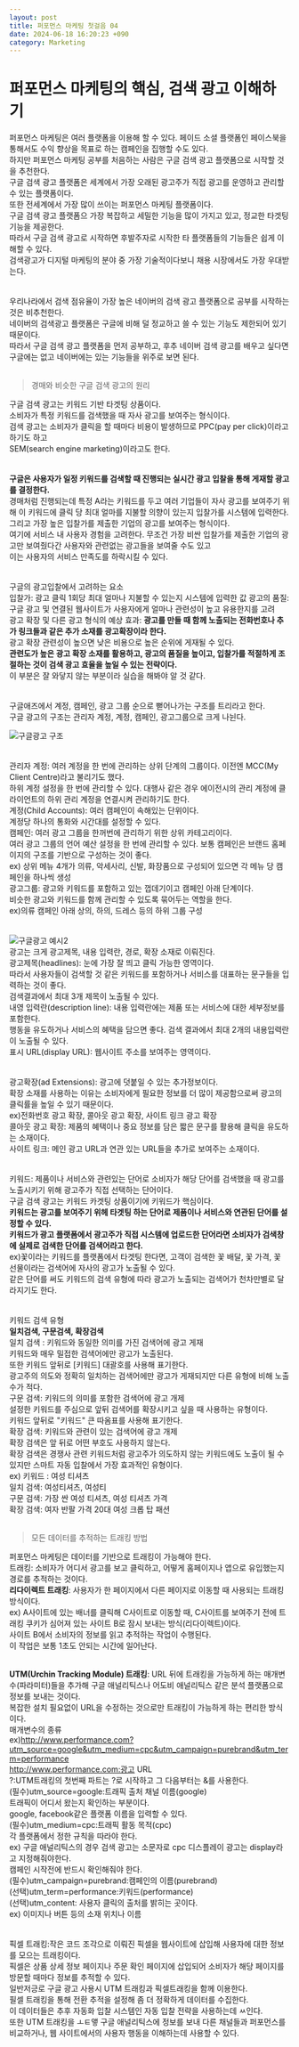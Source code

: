 ```yaml
---
layout: post
title: 퍼포먼스 마케팅 첫걸음 04
date: 2024-06-18 16:20:23 +090
category: Marketing
---
```


# 퍼포먼스 마케팅의 핵심, 검색 광고 이해하기     

퍼포먼스 마케팅은 여러 플랫폼을 이용해 할 수 있다. 페이드 소셜 플랫폼인 페이스북을 통해서도 수익 향상을 목표로 하는 캠페인을 집행할 수도 있다.  
하지만 퍼포먼스 마케팅 공부를 처음하는 사람은 구글 검색 광고 플랫폼으로 시작할 것을 추천한다.  
구글 검색 광고 플랫폼은 세계에서 가장 오래된 광고주가 직접 광고를 운영하고 관리할 수 있는 플랫폼이다.  
또한 전세계에서 가장 많이 쓰이는 퍼포먼스 마케팅 플랫폼이다.  
구글 검색 광고 플랫폼으 가장 복잡하고 세밀한 기능을 많이 가지고 있고, 정교한 타겟팅 기능을 제공한다.  
따라서 구글 검색 광고로 시작하면 후발주자로 시작한 타 플랫폼들의 기능들은 쉽게 이해할 수 있다.  
검색광고가 디지털 마케팅의 분야 중 가장 기술적이다보니 채용 시장에서도 가장 우대받는다.  
<br>  
우리나라에서 검색 점유율이 가장 높은 네이버의 검색 광고 플랫폼으로 공부를 시작하는 것은 비추천한다.  
네이버의 검색광고 플랫폼은 구글에 비해 덜 정교하고 쓸 수 있는 기능도 제한되어 있기 때문이다.  
따라서 구글 검색 광고 플랫폼을 먼저 공부하고, 후추 네이버 검색 광고를 배우고 싶다면  
구글에는 없고 네이버에는 있는 기능들을 위주로 보면 된다.  
<br>  

> 경매와 비슷한 구글 검색 광고의 원리  

구글 검색 광고는 키워드 기반 타겟팅 상품이다.  
소비자가 특정 키워드를 검색했을 때 자사 광고를 보여주는 형식이다.  
검색 광고는 소비자가 클릭을 할 때마다 비용이 발생하므로 PPC(pay per click)이라고 하기도 하고  
SEM(search engine marketing)이라고도 한다.  
<br>  
**구글은 사용자가 일정 키워드를 검색할 때 진행되는 실시간 광고 입찰을 통해 게재할 광고를 결정한다.**  
경매처럼 진행되는데 특정 A라는 키워드를 두고 여러 기업들이 자사 광고를 보여주기 위해 이 키워드에 클릭 당 최대 얼마를 지불할 의향이 있는지 입찰가를 시스템에 입력한다.  
그리고 가장 높은 입찰가를 제출한 기업의 광고를 보여주는 형식이다.  
여기에 서비스 내 사용자 경험을 고려한다. 무조건 가장 비싼 입찰가를 제출한 기업의 광고만 보여줬다간 사용자와 관련없는 광고들을 보여줄 수도 있고  
이는 사용자의 서비스 만족도를 하락시킬 수 있다.  
<br>  
구글의 광고입찰에서 고려하는 요소  
입찰가: 광고 클릭 1회당 최대 얼마나 지불할 수 있는지 시스템에 입력한 값 
광고의 품질: 구글 광고 및 연결된 웹사이트가 사용자에게 얼마나 관련성이 높고 유용한지를 고려  
광고 확장 및 다른 광고 형식의 예상 효과: **광고를 만들 때 함께 노출되는 전화번호나 추가 링크들과 같은 추가 소재를 광고확장이라 한다.**  
광고 확장 관련성이 높으면 낮은 비용으로 높은 순위에 게재될 수 있다.  
**관련도가 높은 광고 확장 소재를 활용하고, 광고의 품질을 높이고, 입찰가를 적절하게 조절하는 것이 검색 광고 효율을 높일 수 있는 전략이다.**  
이 부분은 잘 와닿지 않는 부분이라 실습을 해봐야 알 것 같다.  
<br>  
구글애즈에서 계정, 캠페인, 광고 그룹 순으로 뻗어나가는 구조를 트리라고 한다.  
구글 광고의 구조는 관리자 계정, 계정, 캠페인, 광고그룹으로 크게 나뉜다.  

![구글광고 구조](https://github.com/shina1221/shina1221.github.io/blob/322f4bc635ef3ec15e796d4f68a657dc888e03fb/_posts/%EB%8F%84%EC%84%9C/%EB%A7%88%EC%BC%80%ED%8C%85/img/%EA%B5%AC%EA%B8%80%20%EA%B2%80%EC%83%89%20%EA%B4%91%EA%B3%A0%20%EA%B5%AC%EC%A1%B0.JPG)  
<br>  
관리자 계정: 여러 계정을 한 번에 관리하는 상위 단계의 그룹이다. 이전엔 MCC(My Client Centre)라고 불리기도 했다.  
하위 계정 설정을 한 번에 관리할 수 있다. 대행사 같은 경우 에이전시의 관리 계정에 클라이언트의 하위 관리 계정을 연결시켜 관리하기도 한다.  
계정(Child Accounts): 여러 캠페인이 속해있는 단위이다.  
계정당 하나의 통화와 시간대를 설정할 수 있다.  
캠페인: 여러 광고 그룹을 한꺼번에 관리하기 위한 상위 카테고리이다.  
여러 광고 그룹의 언어 예산 설정을 한 번에 관리할 수 있다. 보통 캠페인은 브랜드 홈페이지의 구조를 기반으로 구성하는 것이 좋다.  
ex) 상위 메뉴 4개가 의류, 악세사리, 신발, 화장품으로 구성되어 있으면 각 메뉴 당 캠페인을 하나씩 생성  
광고그룹: 광고와 키워드를 포함하고 있는 껍데기이고 캠페인 아래 단계이다.  
비슷한 광고와 키워드를 함께 관리할 수 있도록 묶어두는 역할을 한다.  
ex)의류 캠페인 아래 상의, 하의, 드레스 등의 하위 그룹 구성  
<br>  
![구글광고 예시2](https://github.com/shina1221/shina1221.github.io/blob/ed680a0a7a1911d6e150b31ca7b6b5b149aef464/_posts/%EB%8F%84%EC%84%9C/%EB%A7%88%EC%BC%80%ED%8C%85/img/%EA%B5%AC%EA%B8%80%20%EA%B4%91%EA%B3%A0%20%EC%98%88%EC%8B%9C.jpg)  
광고는 크게 광고제목, 내용 입력란, 경로, 확장 소재로 이뤄진다.  
광고제목(headlines): 눈에 가장 잘 띄고 클릭 가능한 영역이다.  
따라서 사용자들이 검색할 것 같은 키워드를 포함하거나 서비스를 대표하는 문구들을 입력하는 것이 좋다.  
검색결과에서 최대 3개 제목이 노출될 수 있다.  
내영 입력란(description line): 내용 입력란에는 제품 또는 서비스에 대한 세부정보를 포함한다.  
행동을 유도하거나 서비스의 혜택을 담으면 좋다. 검색 결과에서 최대 2개의 내용입력란이 노출될 수 있다.  
표시 URL(display URL): 웹사이트 주소를 보여주는 영역이다.  
<br>  
광고확장(ad Extensions): 광고에 덧붙일 수 있는 추가정보이다.  
확장 소재를 사용하는 이유는 소비자에게 필요한 정보를 더 많이 제공함으로써 광고의 클릭률을 높일 수 있기 때문이다.  
ex)전화번호 광고 확장, 콜아웃 광고 확장, 사이트 링크 광고 확장  
콜아웃 광고 확장: 제품의 혜택이나 중요 정보를 담은 짧은 문구를 활용해 클릭을 유도하는 소재이다.  
사이트 링크: 메인 광고 URL과 연관 있는 URL들을 추가로 보여주는 소재이다.  
<br>  
키워드: 제품이나 서비스와 관련있는 단어로 소비자가 해당 단어를 검색했을 때 광고를 노출시키기 위해 광고주가 직접 선택하는 단어이다.  
구글 검색 광고는 키워드 카겟팅 상품이기에 키워드가 핵심이다.  
**키워드는 광고를 보여주기 위헤 타겟팅 하는 단어로 제품이나 서비스와 연관된 단어를 설정할 수 있다.**  
**키워드가 광고 플랫폼에서 광고주가 직접 시스템에 업로드한 단어라면 소비자가 검색창에 실제로 검색한 단어를 검색어라고 한다.**  
ex)꽃이라는 키워드를 플랫폼에서 타겟팅 한다면, 고객이 검색한 꽃 배달, 꽃 가격, 꽃 선물이라는 검색어에 자사의 광고가 노출될 수 있다.  
같은 단어를 써도 키워드의 검색 유형에 따라 광고가 노출되는 검색어가 천차만별로 달라지기도 한다.  
<br>  
키워드 검색 유형  
**일치검색, 구문검색, 확장검색**  
일치 검색 : 키워드와 동일한 의미를 가진 검색어에 광고 게재  
키워드와 매우 밀접한 검색어에만 광고가 노출된다.  
또한 키워드 앞뒤로 [키워드] 대괄호를 사용해 표기한다.  
광고주의 의도와 정확히 일치하는 검색어에만 광고가 게재되지만 다른 유형에 비해 노출 수가 적다.  
구문 검색: 키워드의 의미를 포함한 검색어에 광고 개제  
설정한 키워드를 주심으로 앞뒤 검색어를 확장시키고 싶을 때 사용하는 유형이다.  
키워드 앞뒤로 "키워드" 큰 따옴표를 사용해 표기한다.  
확장 검색: 키워드와 관련이 있는 검색어에 광고 개제  
확장 검색은 앞 뒤로 어떤 부호도 사용하지 않는다.  
확장 검색은 경쟁사 관련 키워드처럼 광고주가 의도하지 않는 키워드에도 노출이 될 수 있지만 스마트 자동 입찰에서 가장 효과적인 유형이다.  
ex) 키워드 : 여성 티셔츠  
일치 검색: 여성티셔츠, 여성티  
구문 검색: 가장 싼 여성 티셔츠, 여성 티셔츠 가격  
확장 검색: 여자 반팔 가격 20대 여성 크롭 탑 패션  
<br>  

> 모든 데이터를 추적하는 트래킹 방법  

퍼포먼스 마케팅은 데이터를 기반으로 트래킹이 가능해야 한다.  
트래킹: 소비자가 어디서 광고를 보고 클릭하고, 어떻게 홈페이지나 앱으로 유입했는지 경로를 추적하는 것이다.  
**리다이렉트 트래킹**: 사용자가 한 페이지에서 다른 페이지로 이동할 때 사용되는 트래킹 방식이다.  
ex) A사이트에 있는 배너를 클릭해 C사이트로 이동할 때, C사이트를 보여주기 전에 트래킹 쿠키가 심어져 있는 사이트 B로 잠시 보내는 방식(리다이렉트)이다.  
사이트 B에서 소비자의 정보를 읽고 추적하는 작업이 수행된다.  
이 작업은 보통 1초도 안되는 시간에 일어난다.  
<br>  

**UTM(Urchin Tracking Module) 트래킹**: URL 뒤에 트래킹을 가능하게 하는 매개변수(파라미터)들을 추가해 구글 애널리틱스나 어도비 애널리틱스 같은 분석 플랫폼으로 정보를 보내는 것이다.  
복잡한 설치 필요없이 URL을 수정하는 것으로만 트래킹이 가능하게 하는 편리한 방식이다.  
매개변수의 종류  
ex)http://www.performance.com?utm_source=google&utm_medium=cpc&utm_campaign=purebrand&utm_term=performance  
http://www.performance.com:광고 URL  
?:UTM트래킹의 첫번째 파트는 ?로 시작하고 그 다음부터는 &를 사용한다.  
(필수)utm_source=google:트래픽 출처 채널 이름(google)  
트래픽이 어디서 왔는지 확인하는 부분이다.  
google, facebook같은 플랫폼 이름을 입력할 수 있다.  
(필수)utm_medium=cpc:트래픽 활동 목적(cpc)  
각 플랫폼에서 정한 규칙을 따라야 한다.  
ex) 구글 애널리틱스의 경우 검색 광고는 소문자로 cpc 디스플레이 광고는 display라고 지정해줘야한다.  
캠페인 시작전에 반드시 확인해줘야 한다.  
(필수)utm_campaign=purebrand:캠페인의 이름(purebrand)  
(선택)utm_term=performance:키워드(performance)  
(선택)utm_content: 사용자 클릭의 출처를 밝히는 곳이다.  
ex) 이미지나 버튼 등의 소재 위치나 이름  
<br>  
픽셀 트래킹:작은 코드 조각으로 이뤄진 픽셀을 웹사이트에 삽입해 사용자에 대한 정보를 모으는 트래킹이다.  
픽셀은 상품 상세 정보 페이지나 주문 확인 페이지에 삽입되어 소비자가 해당 페이지를 방문할 때마다 정보를 추적할 수 있다.  
일반저긍로 구글 광고 사용시 UTM 트래킹과 픽셀트래킹을 함께 이용한다.  
필셀 트래킹을 통해 전환 추적을 설정해 좀 더 정확하게 데이터를 수집한다.  
이 데이터들은 추후 자동화 입찰 시스템인 자동 입찰 전략을 사용하는데 ㅆ인다.  
또한 UTM 트래킹을 ㅗㅌ앻 구글 애널리틱스에 정보를 보내 다른 채널들과 퍼포먼스를 비교하거나, 웹 사이트에서의 사용자 행동을 이해하는데 사용할 수 있다.  



